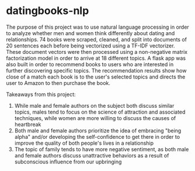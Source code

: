 # datingbooks-nlp
The purpose of this project was to use natural language processing in order to analyze whether men and women think differently about dating and relationships. 74 books were scraped, cleaned, and split into documents of 20 sentences each before being vectorized using a TF-IDF vectorizer. These document vectors were then processed using a non-negative matrix factorization model in order to arrive at 18 different topics. A flask app was also built in order to recommend books to users who are interested in further discovering specific topics. The recommendation results show how close of a match each book is to the user's selected topics and directs the user to Amazon to then purchase the book. 

Takeaways from this project:
  1. While male and female authors on the subject both discuss similar topics, males tend to focus on the science of attraction and associated techniques, while women are more willing to discuss the causes of heartbreak
  2. Both male and female authors prioritize the idea of embracing "being alpha" and/or developing the self-confidence to get there in order to improve the quality of both people's lives in a relationship
  3. The topic of family tends to have more negative sentiment, as both male and female authors discuss unattractive behaviors as a result of subconscious influence from our upbringing
